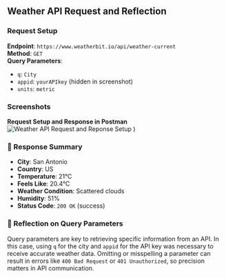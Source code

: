 ##  Weather API Request and Reflection

###  Request Setup
**Endpoint**: `https://www.weatherbit.io/api/weather-current`  
**Method**: `GET`  
**Query Parameters**:
- `q`: `City`
- `appid`: `yourAPIkey` (hidden in screenshot)
- `units`: `metric`

###  Screenshots
**Request Setup and Response in Postman**  
![Weather API Request and Reponse Setup](https://github.com/user-attachments/assets/876ba811-81fd-46b7-b620-86e384cf2d2f)
)

### 📝 Response Summary
- **City**: San Antonio 
- **Country**: US  
- **Temperature**: 21°C
- **Feels Like**: 20.4°C
- **Weather Condition**: Scattered clouds
- **Humidity**: 51%
- **Status Code**: `200 OK` (success)





### 💭 Reflection on Query Parameters
Query parameters are key to retrieving specific information from an API. In this case, using `q` for the city and `appid` for the API key was necessary to receive accurate weather data. Omitting or misspelling a parameter can result in errors like `400 Bad Request` or `401 Unauthorized`, so precision matters in API communication.
